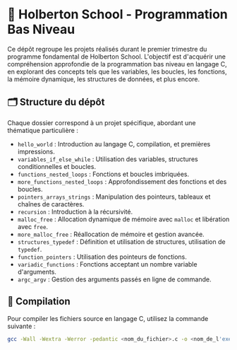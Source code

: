 # 📂 Holberton School - Programmation Bas Niveau

Ce dépôt regroupe les projets réalisés durant le premier trimestre du programme fondamental de Holberton School. L'objectif est d'acquérir une compréhension approfondie de la programmation bas niveau en langage C, en explorant des concepts tels que les variables, les boucles, les fonctions, la mémoire dynamique, les structures de données, et plus encore.

## 🗂️ Structure du dépôt

Chaque dossier correspond à un projet spécifique, abordant une thématique particulière :

- `hello_world` : Introduction au langage C, compilation, et premières impressions.
- `variables_if_else_while` : Utilisation des variables, structures conditionnelles et boucles.
- `functions_nested_loops` : Fonctions et boucles imbriquées.
- `more_functions_nested_loops` : Approfondissement des fonctions et des boucles.
- `pointers_arrays_strings` : Manipulation des pointeurs, tableaux et chaînes de caractères.
- `recursion` : Introduction à la récursivité.
- `malloc_free` : Allocation dynamique de mémoire avec `malloc` et libération avec `free`.
- `more_malloc_free` : Réallocation de mémoire et gestion avancée.
- `structures_typedef` : Définition et utilisation de structures, utilisation de `typedef`.
- `function_pointers` : Utilisation des pointeurs de fonctions.
- `variadic_functions` : Fonctions acceptant un nombre variable d'arguments.
- `argc_argv` : Gestion des arguments passés en ligne de commande.

## 🔧 Compilation

Pour compiler les fichiers source en langage C, utilisez la commande suivante :

```bash
gcc -Wall -Wextra -Werror -pedantic <nom_du_fichier>.c -o <nom_de_l'exécutable>

